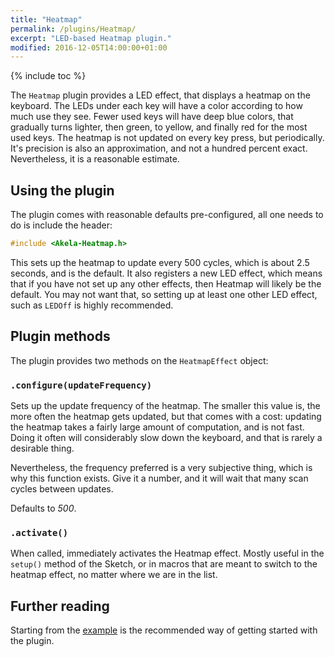 ```yaml
---
title: "Heatmap"
permalink: /plugins/Heatmap/
excerpt: "LED-based Heatmap plugin."
modified: 2016-12-05T14:00:00+01:00
---
```


{% include toc %}

The `Heatmap` plugin provides a LED effect, that displays a heatmap on the
keyboard. The LEDs under each key will have a color according to how much use
they see. Fewer used keys will have deep blue colors, that gradually turns
lighter, then green, to yellow, and finally red for the most used keys. The
heatmap is not updated on every key press, but periodically. It's precision is
also an approximation, and not a hundred percent exact. Nevertheless, it is a
reasonable estimate.

## Using the plugin

The plugin comes with reasonable defaults pre-configured, all one needs to do is
include the header:

```c++
#include <Akela-Heatmap.h>
```

This sets up the heatmap to update every 500 cycles, which is about 2.5 seconds,
and is the default. It also registers a new LED effect, which means that if you
have not set up any other effects, then Heatmap will likely be the default. You
may not want that, so setting up at least one other LED effect, such as `LEDOff`
is highly recommended.

## Plugin methods

The plugin provides two methods on the `HeatmapEffect` object:

### `.configure(updateFrequency)`

Sets up the update frequency of the heatmap. The smaller this value is, the more
often the heatmap gets updated, but that comes with a cost: updating the heatmap
takes a fairly large amount of computation, and is not fast. Doing it often will
considerably slow down the keyboard, and that is rarely a desirable thing.

Nevertheless, the frequency preferred is a very subjective thing, which is why
this function exists. Give it a number, and it will wait that many scan cycles
between updates.

Defaults to *500*.

### `.activate()`

When called, immediately activates the Heatmap effect. Mostly useful in the
`setup()` method of the Sketch, or in macros that are meant to switch to the
heatmap effect, no matter where we are in the list.

## Further reading

Starting from the [example][plugin:example] is the recommended way of getting
started with the plugin.

 [plugin:example]: https://github.com/algernon/Akela/blob/master/lib/Akela-Heatmap/examples/Heatmap/Heatmap.ino

